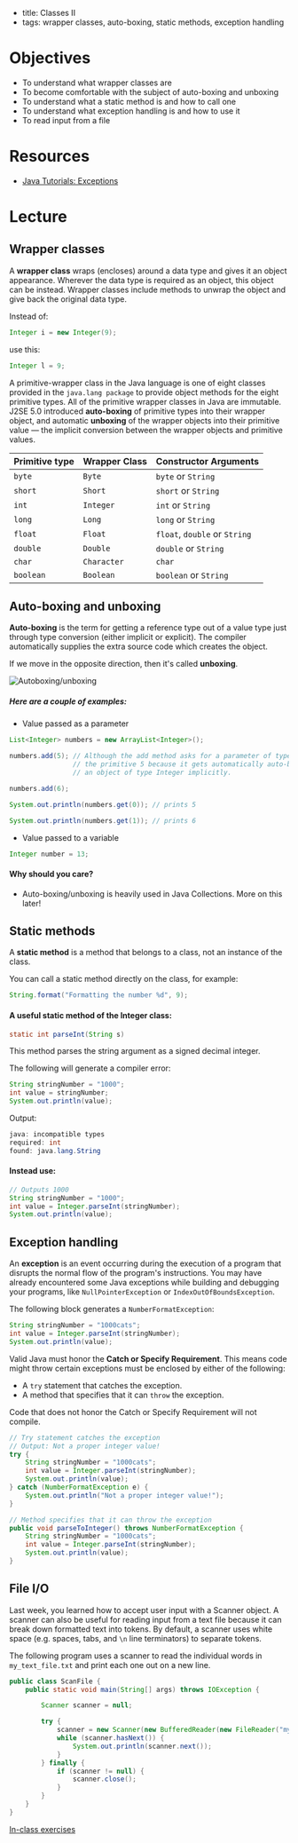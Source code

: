 - title: Classes II
- tags: wrapper classes, auto-boxing, static methods, exception handling

# Objectives
- To understand what wrapper classes are
- To become comfortable with the subject of auto-boxing and unboxing
- To understand what a static method is and how to call one
- To understand what exception handling is and how to use it
- To read input from a file

# Resources
- [Java Tutorials: Exceptions](https://docs.oracle.com/javase/tutorial/essential/exceptions/)

# Lecture

## Wrapper classes 

A **wrapper class** wraps (encloses) around a data type and gives it an object appearance. Wherever the data type is required as an object, this object can be instead. Wrapper classes include methods to unwrap the object and give back the original data type. 

Instead of:

```java
Integer i = new Integer(9);
```

use this:

```java
Integer l = 9;
```

A primitive-wrapper class in the Java language is one of eight classes provided in the `java.lang package` to provide object methods for the eight primitive types. All of the primitive wrapper classes in Java are immutable. J2SE 5.0 introduced **auto-boxing** of primitive types into their wrapper object, and automatic **unboxing** of the wrapper objects into their primitive value — the implicit conversion between the wrapper objects and primitive values.


| Primitive type  | Wrapper Class | Constructor Arguments |
|---|---|---|
| `byte` | `Byte` | `byte` or `String` |
| `short` | `Short` | `short` or `String`	 |
| `int` | `Integer` | `int` or `String` |
| `long` | `Long` | `long` or `String` |
| `float` | `Float` | `float`, `double` or `String` |
| `double` | `Double` | `double` or `String` |
| `char` | `Character` | `char` |
| `boolean` | `Boolean` | `boolean` or `String` |


## Auto-boxing and unboxing

**Auto-boxing** is the term for getting a reference type out of a value type just through type conversion (either implicit or explicit). The compiler automatically supplies the extra source code which creates the object.

If we move in the opposite direction, then it's called **unboxing**.

![Autoboxing/unboxing](https://github.com/accesscode-2-1/unit-0/blob/master/images/AutoBoxing_UnBoxing.png)

##### Here are a couple of examples:

- Value passed as a parameter

```java
List<Integer> numbers = new ArrayList<Integer>();

numbers.add(5); // Although the add method asks for a parameter of type Integer, we can use 
                // the primitive 5 because it gets automatically auto-boxed into 
                // an object of type Integer implicitly.

numbers.add(6);

System.out.println(numbers.get(0)); // prints 5

System.out.println(numbers.get(1)); // prints 6
```

- Value passed to a variable

```java
Integer number = 13;
```


#### Why should you care? 

- Auto-boxing/unboxing is heavily used in Java Collections. More on this later!

## Static methods

A **static method** is a method that belongs to a class, not an instance of the class.

You can call a static method directly on the class, for example:

```java
String.format("Formatting the number %d", 9);
```

#### A useful static method of the Integer class:

```java
static int parseInt(String s) 
```

This method parses the string argument as a signed decimal integer.

The following will generate a compiler error:

```java
String stringNumber = "1000"; 
int value = stringNumber;
System.out.println(value);
```

Output:
```java
java: incompatible types
required: int
found: java.lang.String
```

#### Instead use:

```java
// Outputs 1000
String stringNumber = "1000";     
int value = Integer.parseInt(stringNumber);
System.out.println(value);
```

## Exception handling

An **exception** is an event occurring during the execution of a program that disrupts the normal flow of the program's instructions. You may have already encountered some Java exceptions while building and debugging your programs, like `NullPointerException` or `IndexOutOfBoundsException`.

The following block generates a `NumberFormatException`:

```java
String stringNumber = "1000cats";
int value = Integer.parseInt(stringNumber);
System.out.println(value);
```

Valid Java must honor the **Catch or Specify Requirement**. This means code might throw certain exceptions must be enclosed by either of the following:

* A `try` statement that catches the exception.
* A method that specifies that it can `throw` the exception.

Code that does not honor the Catch or Specify Requirement will not compile.

```java
// Try statement catches the exception
// Output: Not a proper integer value!
try {
    String stringNumber = "1000cats";
    int value = Integer.parseInt(stringNumber);
    System.out.println(value);
} catch (NumberFormatException e) {
    System.out.println("Not a proper integer value!");
}
```

```java
// Method specifies that it can throw the exception
public void parseToInteger() throws NumberFormatException {
    String stringNumber = "1000cats";
    int value = Integer.parseInt(stringNumber);
    System.out.println(value);
}
```

## File I/O

Last week, you learned how to accept user input with a Scanner object. A scanner can also be useful for reading input from a text file because it can break down formatted text into tokens. By default, a scanner uses white space (e.g. spaces, tabs, and `\n` line terminators) to separate tokens.

The following program uses a scanner to read the individual words in `my_text_file.txt` and print each one out on a new line.

```java
public class ScanFile {
    public static void main(String[] args) throws IOException {

        Scanner scanner = null;

        try {
            scanner = new Scanner(new BufferedReader(new FileReader("my_text_file.txt")));
            while (scanner.hasNext()) {
                System.out.println(scanner.next());
            }
        } finally {
            if (scanner != null) {
                scanner.close();
            }
        }
    }
}
```

[In-class exercises](exercises.md)
